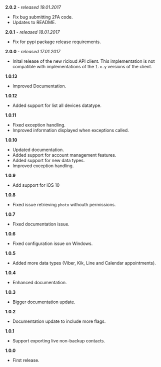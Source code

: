 **2.0.2** - *released 19.01.2017*

* Fix bug submitting 2FA code.
* Updates to README.

**2.0.1** - *released 18.01.2017*

* Fix for pypi package release requirements.

**2.0.0** - *released 17.01.2017*

* Inital release of the new ricloud API client. This implementation is not compatible with implementations of the `1.x.y` versions of the client.

**1.0.13**

* Improved Documentation.

**1.0.12**

* Added support for list all devices datatype.

**1.0.11**

* Fixed exception handling.
* Improved information displayed when exceptions called.

**1.0.10**

* Updated documentation.
* Added support for account management features.
* Added support for new data types.
* Improved exception handling.

**1.0.9**

* Add support for iOS 10

**1.0.8**

* Fixed issue retrieving `photo` withouth permissions.

**1.0.7**

* Fixed documentation issue.

**1.0.6**

* Fixed configuration issue on Windows.

**1.0.5**

* Added more data types (Viber, Kik, Line and Calendar appointments).

**1.0.4**

* Enhanced documentation.

**1.0.3**

* Bigger documentation update.

**1.0.2**

* Documentation update to include more flags.

**1.0.1**

* Support exporting live non-backup contacts.

**1.0.0**

* First release.